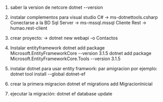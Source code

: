 1) saber la version de netcore
dotnet --version

2) instalar complementos para visual studio
  C# -> ms-dotnettools.csharp
  Conectarse a la BD Sql Server -> ms-mssql.mssql
  Cliente Rest -> humao.rest-client

3) crear proyecto:
 -> dotnet new webapi -o Contactos

4) Instalar entityframework
dotnet add package Microsoft.EntityFrameworkCore --version 3.1.5
dotnet add package Microsoft.EntityFrameworkCore.Tools --version 3.1.5

5) instalar dotnet para usar entity framwork: par amigracion por ejemplo:
dotnet tool install --global dotnet-ef

6) crear la primera migracion
	dotnet ef migrations add MigracionInicial

7) ejecutar la migración:
	dotnet ef database update